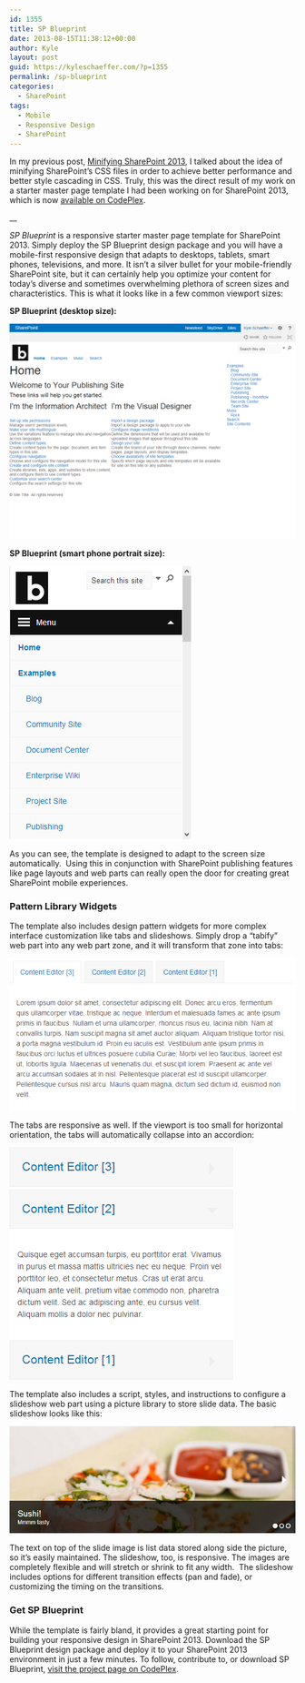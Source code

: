 ```yaml
---
id: 1355
title: SP Blueprint
date: 2013-08-15T11:38:12+00:00
author: Kyle
layout: post
guid: https://kyleschaeffer.com/?p=1355
permalink: /sp-blueprint
categories:
  - SharePoint
tags:
  - Mobile
  - Responsive Design
  - SharePoint
---
```

In my previous post, [Minifying SharePoint 2013](/minifying-sharepoint-2013), I talked about the idea of minifying SharePoint’s CSS files in order to achieve better performance and better style cascading in CSS. Truly, this was the direct result of my work on a starter master page template I had been working on for SharePoint 2013, which is now [available on CodePlex](https://spblueprint.codeplex.com/).

__

_SP Blueprint_ is a responsive starter master page template for SharePoint 2013. Simply deploy the SP Blueprint design package and you will have a mobile-first responsive design that adapts to desktops, tablets, smart phones, televisions, and more. It isn’t a silver bullet for your mobile-friendly SharePoint site, but it can certainly help you optimize your content for today’s diverse and sometimes overwhelming plethora of screen sizes and characteristics. This is what it looks like in a few common viewport sizes:

**SP Blueprint (desktop size):**

![sp-blueprint-desktop](/assets/img/sp-blueprint-desktop.png)

**SP Blueprint (smart phone portrait size):**

![sp-blueprint-smartphone](/assets/img/sp-blueprint-smartphone.png)

As you can see, the template is designed to adapt to the screen size automatically.  Using this in conjunction with SharePoint publishing features like page layouts and web parts can really open the door for creating great SharePoint mobile experiences.

### Pattern Library Widgets

The template also includes design pattern widgets for more complex interface customization like tabs and slideshows. Simply drop a “tabify” web part into any web part zone, and it will transform that zone into tabs:

![spblueprint-tabs](/assets/img/spblueprint-tabs.png)

The tabs are responsive as well. If the viewport is too small for horizontal orientation, the tabs will automatically collapse into an accordion:

![spblueprint-tabs-accordion](/assets/img/spblueprint-tabs-accordion.png)

The template also includes a script, styles, and instructions to configure a slideshow web part using a picture library to store slide data. The basic slideshow looks like this:

![spblueprint-slideshow](/assets/img/spblueprint-slideshow.png)

The text on top of the slide image is list data stored along side the picture, so it’s easily maintained. The slideshow, too, is responsive. The images are completely flexible and will stretch or shrink to fit any width.  The slideshow includes options for different transition effects (pan and fade), or customizing the timing on the transitions.

### Get SP Blueprint

While the template is fairly bland, it provides a great starting point for building your responsive design in SharePoint 2013. Download the SP Blueprint design package and deploy it to your SharePoint 2013 environment in just a few minutes. To follow, contribute to, or download SP Blueprint, [visit the project page on CodePlex](https://spblueprint.codeplex.com/).

&nbsp;
